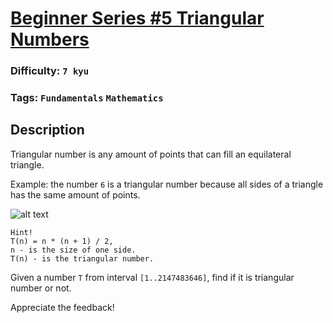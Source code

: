 # [Beginner Series #5 Triangular Numbers](https://www.codewars.com/kata/56d0a591c6c8b466ca00118b)

### Difficulty: `7 kyu`

### Tags: `Fundamentals` `Mathematics`

## Description

Triangular number is any amount of points that can fill an equilateral triangle.

Example: the number `6` is a triangular number because all sides of a triangle has the same amount of points.

![alt text](https://puu.sh/nmoHB/4204fecf5d.png)

```
Hint!
T(n) = n * (n + 1) / 2,
n - is the size of one side.
T(n) - is the triangular number.
```

Given a number `T` from interval `[1..2147483646]`, find if it is triangular number or not.

Appreciate the feedback!

